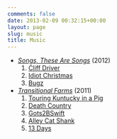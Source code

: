```yaml
---
comments: false
date: 2013-02-09 00:32:15+00:00
layout: page
slug: music
title: Music
---
```


* _[Songs, These Are Songs](/music/songs-these-are-songs)_ (2012)
  1. [Cliff Driver](/music/songs-these-are-songs/cliff-driver/)
  2. [Idiot Christmas](/music/songs-these-are-songs/idiot-christmas)
  3. [Bugz](/music/songs-these-are-songs/bugz)
* _[Transitional Farms](/music/transitional-farms)_ (2011)
  1. [Touring Kuntucky in a Pig](/music/transitional-farms/touring-kuntucky-in-a-pig)
  2. [Death Country](/music/transitional-farms/death-country)
  3. [Gots2BSwift](/music/transitional-farms/gots2bswift)
  4. [Alley Cat Shank](/music/transitional-farms/alley-cat-shank)
  5. [13 Days](/music/transitional-farms/13-days)
